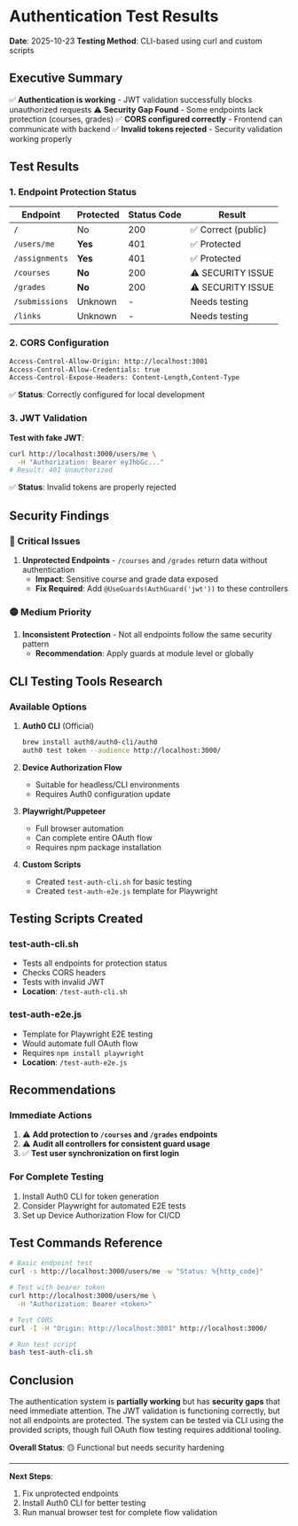 # Authentication Test Results

**Date**: 2025-10-23
**Testing Method**: CLI-based using curl and custom scripts

## Executive Summary

✅ **Authentication is working** - JWT validation successfully blocks unauthorized requests
⚠️ **Security Gap Found** - Some endpoints lack protection (courses, grades)
✅ **CORS configured correctly** - Frontend can communicate with backend
✅ **Invalid tokens rejected** - Security validation working properly

## Test Results

### 1. Endpoint Protection Status

| Endpoint | Protected | Status Code | Result |
|----------|-----------|-------------|--------|
| `/` | No | 200 | ✅ Correct (public) |
| `/users/me` | **Yes** | 401 | ✅ Protected |
| `/assignments` | **Yes** | 401 | ✅ Protected |
| `/courses` | **No** | 200 | ⚠️ SECURITY ISSUE |
| `/grades` | **No** | 200 | ⚠️ SECURITY ISSUE |
| `/submissions` | Unknown | - | Needs testing |
| `/links` | Unknown | - | Needs testing |

### 2. CORS Configuration

```bash
Access-Control-Allow-Origin: http://localhost:3001
Access-Control-Allow-Credentials: true
Access-Control-Expose-Headers: Content-Length,Content-Type
```
✅ **Status**: Correctly configured for local development

### 3. JWT Validation

**Test with fake JWT**:
```bash
curl http://localhost:3000/users/me \
  -H "Authorization: Bearer eyJhbGc..."
# Result: 401 Unauthorized
```
✅ **Status**: Invalid tokens are properly rejected

## Security Findings

### 🔴 Critical Issues

1. **Unprotected Endpoints** - `/courses` and `/grades` return data without authentication
   - **Impact**: Sensitive course and grade data exposed
   - **Fix Required**: Add `@UseGuards(AuthGuard('jwt'))` to these controllers

### 🟡 Medium Priority

1. **Inconsistent Protection** - Not all endpoints follow the same security pattern
   - **Recommendation**: Apply guards at module level or globally

## CLI Testing Tools Research

### Available Options

1. **Auth0 CLI** (Official)
   ```bash
   brew install auth0/auth0-cli/auth0
   auth0 test token --audience http://localhost:3000/
   ```

2. **Device Authorization Flow**
   - Suitable for headless/CLI environments
   - Requires Auth0 configuration update

3. **Playwright/Puppeteer**
   - Full browser automation
   - Can complete entire OAuth flow
   - Requires npm package installation

4. **Custom Scripts**
   - Created `test-auth-cli.sh` for basic testing
   - Created `test-auth-e2e.js` template for Playwright

## Testing Scripts Created

### test-auth-cli.sh
- Tests all endpoints for protection status
- Checks CORS headers
- Tests with invalid JWT
- **Location**: `/test-auth-cli.sh`

### test-auth-e2e.js
- Template for Playwright E2E testing
- Would automate full OAuth flow
- Requires `npm install playwright`
- **Location**: `/test-auth-e2e.js`

## Recommendations

### Immediate Actions
1. ⚠️ **Add protection to `/courses` and `/grades` endpoints**
2. ⚠️ **Audit all controllers for consistent guard usage**
3. ✅ **Test user synchronization on first login**

### For Complete Testing
1. Install Auth0 CLI for token generation
2. Consider Playwright for automated E2E tests
3. Set up Device Authorization Flow for CI/CD

## Test Commands Reference

```bash
# Basic endpoint test
curl -s http://localhost:3000/users/me -w "Status: %{http_code}"

# Test with bearer token
curl http://localhost:3000/users/me \
  -H "Authorization: Bearer <token>"

# Test CORS
curl -I -H "Origin: http://localhost:3001" http://localhost:3000/

# Run test script
bash test-auth-cli.sh
```

## Conclusion

The authentication system is **partially working** but has **security gaps** that need immediate attention. The JWT validation is functioning correctly, but not all endpoints are protected. The system can be tested via CLI using the provided scripts, though full OAuth flow testing requires additional tooling.

**Overall Status**: 🟡 Functional but needs security hardening

---

**Next Steps**:
1. Fix unprotected endpoints
2. Install Auth0 CLI for better testing
3. Run manual browser test for complete flow validation